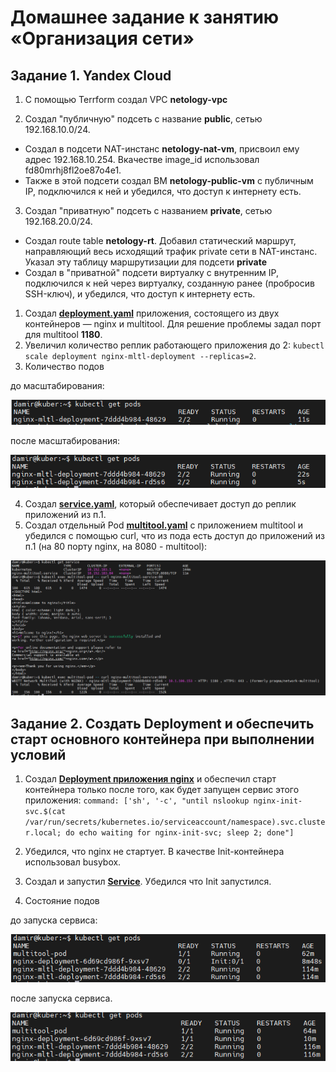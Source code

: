 # Домашнее задание к занятию «Организация сети»

## Задание 1. Yandex Cloud
1. С помощью Terrform cоздал VPC **netology-vpc**
   
2. Создал "публичную" подсеть с название **public**, сетью 192.168.10.0/24.
 - Создал в подсети NAT-инстанс **netology-nat-vm**, присвоил ему адрес 192.168.10.254. Вкачестве image_id использовал fd80mrhj8fl2oe87o4e1.
 - Также в этой подсети создал ВМ **netology-public-vm** с публичным IP, подключился к ней и убедился, что доступ к интернету есть.

3. Создал "приватную" подсеть с названием **private**, сетью 192.168.20.0/24.
 - Создал route table **netology-rt**. Добавил статический маршрут, направляющий весь исходящий трафик private сети в NAT-инстанс. Указал эту таблицу маршрутизации для подсети **private**
 - Создал в "приватной" подсети виртуалку с внутренним IP, подключился к ней через виртуалку, созданную ранее (пробросив SSH-ключ), и убедился, что доступ к интернету есть.















1. Создал [**deployment.yaml**](https://github.com/Granit16/Netology/blob/main/netology/kubernetes/03/yaml/deployment.yaml) приложения, состоящего из двух контейнеров — nginx и multitool. Для решение проблемы задал порт для multitool **1180**.
2. Увеличил количество реплик работающего приложения до 2: ```kubectl scale deployment nginx-mltl-deployment --replicas=2```.
3. Количество подов

до масштабирования:
   
![](https://github.com/Granit16/Netology/blob/main/netology/kubernetes/03/pics/get_pods_1.png)

после масштабирования:
   
![](https://github.com/Granit16/Netology/blob/main/netology/kubernetes/03/pics/get_pods_2.png)

   
4. Создал [**service.yaml**](https://github.com/Granit16/Netology/blob/main/netology/kubernetes/03/yaml/service.yaml), который обеспечивает доступ до реплик приложений из п.1.
5. Создал отдельный Pod [**multitool.yaml**](https://github.com/Granit16/Netology/blob/main/netology/kubernetes/03/yaml/multitool.yaml) с приложением multitool и убедился с помощью curl, что из пода есть доступ до приложений из п.1 (на 80 порту nginx, на 8080 - multitool):

![](https://github.com/Granit16/Netology/blob/main/netology/kubernetes/03/pics/curl.png)

    

## Задание 2. Создать Deployment и обеспечить старт основного контейнера при выполнении условий

1. Cоздал [**Deployment приложения nginx**](https://github.com/Granit16/Netology/blob/main/netology/kubernetes/03/yaml/nginx-deployment.yaml) и обеспечил старт контейнера только после того, как будет запущен сервис этого приложения: ```command: ['sh', '-c', "until nslookup nginx-init-svc.$(cat /var/run/secrets/kubernetes.io/serviceaccount/namespace).svc.cluster.local; do echo waiting for nginx-init-svc; sleep 2; done"]```

2. Убедился, что nginx не стартует. В качестве Init-контейнера использовал busybox.
3. Создал и запустил [**Service**](https://github.com/Granit16/Netology/blob/main/netology/kubernetes/03/yaml/nginx-init-svc.yaml). Убедился что Init запустился.
4. Состояние подов
   
до запуска сервиса:

![](https://github.com/Granit16/Netology/blob/main/netology/kubernetes/03/pics/get_before.png)

после запуска сервиса.

![](https://github.com/Granit16/Netology/blob/main/netology/kubernetes/03/pics/get_after.png)

